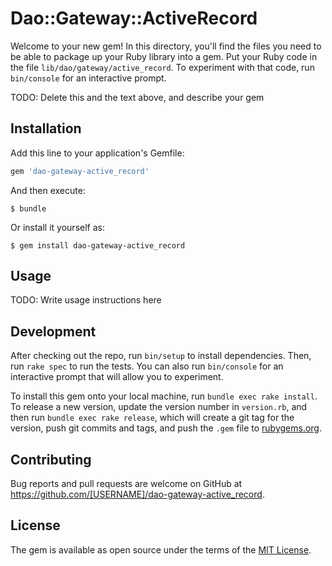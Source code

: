 # Dao::Gateway::ActiveRecord

Welcome to your new gem! In this directory, you'll find the files you need to be able to package up your Ruby library into a gem. Put your Ruby code in the file `lib/dao/gateway/active_record`. To experiment with that code, run `bin/console` for an interactive prompt.

TODO: Delete this and the text above, and describe your gem

## Installation

Add this line to your application's Gemfile:

```ruby
gem 'dao-gateway-active_record'
```

And then execute:

    $ bundle

Or install it yourself as:

    $ gem install dao-gateway-active_record

## Usage

TODO: Write usage instructions here

## Development

After checking out the repo, run `bin/setup` to install dependencies. Then, run `rake spec` to run the tests. You can also run `bin/console` for an interactive prompt that will allow you to experiment.

To install this gem onto your local machine, run `bundle exec rake install`. To release a new version, update the version number in `version.rb`, and then run `bundle exec rake release`, which will create a git tag for the version, push git commits and tags, and push the `.gem` file to [rubygems.org](https://rubygems.org).

## Contributing

Bug reports and pull requests are welcome on GitHub at https://github.com/[USERNAME]/dao-gateway-active_record.


## License

The gem is available as open source under the terms of the [MIT License](http://opensource.org/licenses/MIT).

